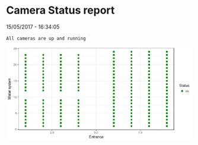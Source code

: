 Camera Status report
================
15/05/2017 - 16:34:05

    All cameras are up and running

![](camreport_files/figure-markdown_github/unnamed-chunk-2-1.png)
